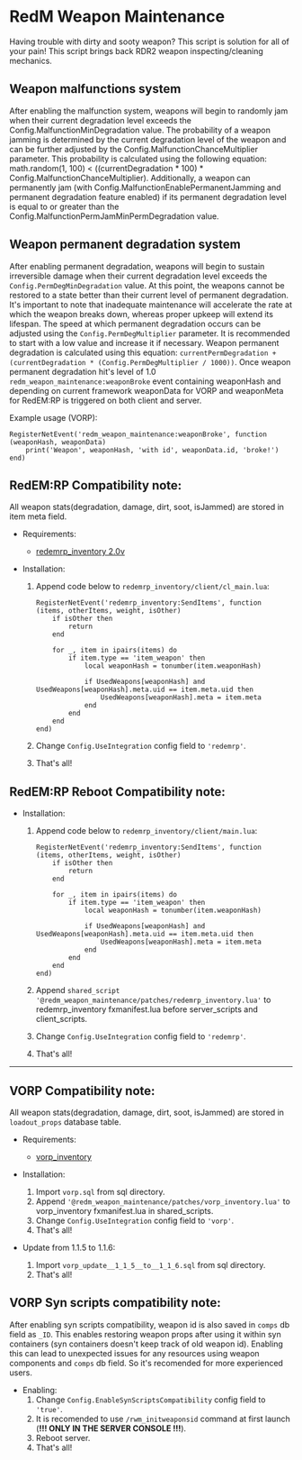 # RedM Weapon Maintenance
Having trouble with dirty and sooty weapon? This script is solution for all of your pain! This script brings back RDR2 weapon inspecting/cleaning mechanics.

## Weapon malfunctions system
After enabling the malfunction system, weapons will begin to randomly jam when their current degradation level exceeds the Config.MalfunctionMinDegradation value. The probability of a weapon jamming is determined by the current degradation level of the weapon and can be further adjusted by the Config.MalfunctionChanceMultiplier parameter. This probability is calculated using the following equation: math.random(1, 100) < ((currentDegradation * 100) * Config.MalfunctionChanceMultiplier). Additionally, a weapon can permanently jam (with Config.MalfunctionEnablePermanentJamming and permanent degradation feature enabled) if its permanent degradation level is equal to or greater than the Config.MalfunctionPermJamMinPermDegradation value.

## Weapon permanent degradation system
After enabling permanent degradation, weapons will begin to sustain irreversible damage when their current degradation level exceeds the `Config.PermDegMinDegradation` value. At this point, the weapons cannot be restored to a state better than their current level of permanent degradation. It's important to note that inadequate maintenance will accelerate the rate at which the weapon breaks down, whereas proper upkeep will extend its lifespan. The speed at which permanent degradation occurs can be adjusted using the `Config.PermDegMultiplier` parameter. It is recommended to start with a low value and increase it if necessary. Weapon permanent degradation is calculated using this equation: `currentPermDegradation + (currentDegradation * (Config.PermDegMultiplier / 1000))`. Once weapon permanent degradation hit's level of 1.0 `redm_weapon_maintenance:weaponBroke` event containing weaponHash and depending on current framework weaponData for VORP and weaponMeta for RedEM:RP is triggered on both client and server.

Example usage (VORP):
```
RegisterNetEvent('redm_weapon_maintenance:weaponBroke', function (weaponHash, weaponData)
    print('Weapon', weaponHash, 'with id', weaponData.id, 'broke!')
end)
```


## RedEM:RP Compatibility note:
All weapon stats(degradation, damage, dirt, soot, isJammed) are stored in item meta field.

- Requirements:
    - [redemrp_inventory 2.0v](https://github.com/RedEM-RP/redemrp_inventory)

- Installation:
    1. Append code below to `redemrp_inventory/client/cl_main.lua`:
        ```
        RegisterNetEvent('redemrp_inventory:SendItems', function (items, otherItems, weight, isOther)
            if isOther then
                return
            end

            for _, item in ipairs(items) do
                if item.type == 'item_weapon' then
                    local weaponHash = tonumber(item.weaponHash)

                    if UsedWeapons[weaponHash] and UsedWeapons[weaponHash].meta.uid == item.meta.uid then
                        UsedWeapons[weaponHash].meta = item.meta
                    end
                end
            end
        end)
        ```

    2. Change `Config.UseIntegration` config field to `'redemrp'`.
    3. That's all!


## RedEM:RP Reboot Compatibility note:
- Installation:
    1. Append code below to `redemrp_inventory/client/main.lua`:
        ```
        RegisterNetEvent('redemrp_inventory:SendItems', function (items, otherItems, weight, isOther)
            if isOther then
                return
            end

            for _, item in ipairs(items) do
                if item.type == 'item_weapon' then
                    local weaponHash = tonumber(item.weaponHash)

                    if UsedWeapons[weaponHash] and UsedWeapons[weaponHash].meta.uid == item.meta.uid then
                        UsedWeapons[weaponHash].meta = item.meta
                    end
                end
            end
        end)
        ```

    2. Append `shared_script '@redm_weapon_maintenance/patches/redemrp_inventory.lua'` to redemrp_inventory fxmanifest.lua before server_scripts and client_scripts.
    2. Change `Config.UseIntegration` config field to `'redemrp'`.
    3. That's all!

---

## VORP Compatibility note:
All weapon stats(degradation, damage, dirt, soot, isJammed) are stored in `loadout_props` database table.

- Requirements:
    - [vorp_inventory](https://github.com/VORPCORE/vorp_inventory-lua)

- Installation:
    1. Import `vorp.sql` from sql directory.
    2. Append `'@redm_weapon_maintenance/patches/vorp_inventory.lua'` to vorp_inventory fxmanifest.lua in shared_scripts.
    3. Change `Config.UseIntegration` config field to `'vorp'`.
    3. That's all!

- Update from 1.1.5 to 1.1.6:
    1. Import `vorp_update__1_1_5__to__1_1_6.sql` from sql directory.
    2. That's all!

## VORP Syn scripts compatibility note:
After enabling syn scripts compatibility, weapon id is also saved in `comps` db field as `_ID`. This enables restoring weapon props after using it within syn containers (syn containers doesn't keep track of old weapon id). Enabling this can lead to unexpected issues for any resources using weapon components and `comps` db field. So it's recomended for more experienced users.

- Enabling:
    1. Change `Config.EnableSynScriptsCompatibility` config field to `'true'`.
    2. It is recomended to use `/rwm_initweaponsid` command at first launch (**!!! ONLY IN THE SERVER CONSOLE !!!**).
    3. Reboot server.
    4. That's all!